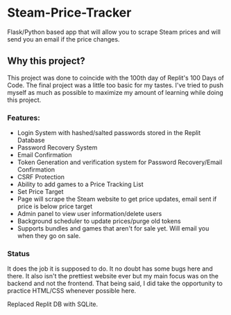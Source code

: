 # Steam-Price-Tracker
Flask/Python based app that will allow you to scrape Steam prices and will send you an email if the price changes.

## Why this project?

This project was done to coincide with the 100th day of Replit's 100 Days of Code. The final project was a little too basic for my tastes. I've tried to push myself as much as possible to maximize my amount of learning while doing this project.

### Features:

- Login System with hashed/salted passwords stored in the Replit Database
- Password Recovery System
- Email Confirmation
- Token Generation and verification system for Password Recovery/Email Confirmation
- CSRF Protection
- Ability to add games to a Price Tracking List
- Set Price Target
- Page will scrape the Steam website to get price updates, email sent if price is below price target
- Admin panel to view user information/delete users
- Background scheduler to update prices/purge old tokens
- Supports bundles and games that aren't for sale yet. Will email you when they go on sale.

### Status

It does the job it is supposed to do. It no doubt has some bugs here and there. It also isn't the prettiest website ever but my main focus was on the backend and not the frontend. That being said, I did take the opportunity to practice HTML/CSS whenever possible here.

Replaced Replit DB with SQLite.
